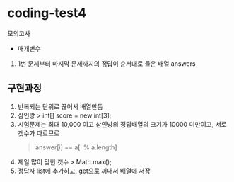 # coding-test4
모의고사

  * 매개변수
  1. 1번 문제부터 마지막 문제까지의 정답이 순서대로 들은 배열 answers

## 구현과정
  1. 반복되는 단위로 끊어서 배열만듬
  2. 삼인방 > int[] score = new int[3];
  3. 시험문제는 최대 10,000 이고 삼인방의 정답배열의 크기가 10000 미만이고, 서로 갯수가 다르므로
     > answer[i] == a[i % a.length]
  4. 제일 많이 맞힌 갯수 > Math.max();
  5. 정답자 list에 추가하고, get으로 꺼내서 배열에 저장
     
